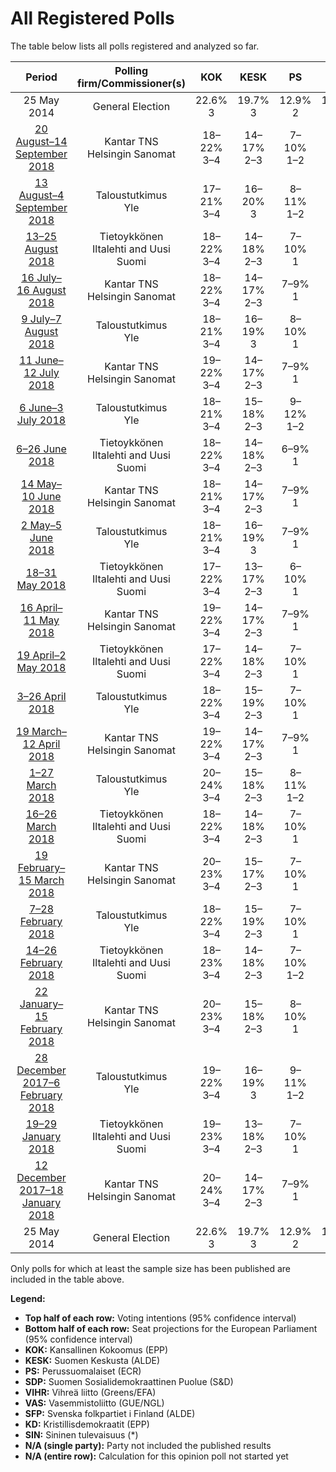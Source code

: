 # All Registered Polls

The table below lists all polls registered and analyzed so far.

| Period     | Polling firm/Commissioner(s) | KOK | KESK | PS | SDP | VIHR | VAS | SFP | KD | SIN |
|:----------:|:----------------------------:|:--:|:--:|:--:|:--:|:--:|:--:|:--:|:--:|:--:|
| 25 May 2014 | General Election | 22.6% <br> 3 | 19.7% <br> 3 | 12.9% <br> 2 | 12.3% <br> 2 | 9.3% <br> 1 | 9.3% <br> 1 | 6.8% <br> 1 | 5.2% <br> 0 | 0.0% <br> 0 |
| [20 August–14 September 2018](2018-09-14-KantarTNS.html) | Kantar TNS <br> Helsingin Sanomat | 18–22% <br> 3–4 | 14–17% <br> 2–3 | 7–10% <br> 1–2 | 19–23% <br> 3–4 | 11–15% <br> 2 | 8–11% <br> 1–2 | 4–6% <br> 0–1 | 3–5% <br> 0 | 1–2% <br> 0 |
| [13 August–4 September 2018](2018-09-04-Taloustutkimus.html) | Taloustutkimus <br> Yle | 17–21% <br> 3–4 | 16–20% <br> 3 | 8–11% <br> 1–2 | 18–22% <br> 3–4 | 11–14% <br> 2 | 8–11% <br> 1–2 | 3–5% <br> 0–1 | 3–5% <br> 0 | 1–2% <br> 0 |
| [13–25 August 2018](2018-08-25-Tietoykkönen.html) | Tietoykkönen <br> Iltalehti and Uusi Suomi | 18–22% <br> 3–4 | 14–18% <br> 2–3 | 7–10% <br> 1 | 20–24% <br> 3–4 | 11–15% <br> 2 | 8–11% <br> 1–2 | 3–6% <br> 0–1 | 3–5% <br> 0 | 1–3% <br> 0 |
| [16 July–16 August 2018](2018-08-16-KantarTNS.html) | Kantar TNS <br> Helsingin Sanomat | 18–22% <br> 3–4 | 14–17% <br> 2–3 | 7–9% <br> 1 | 20–24% <br> 3–4 | 12–15% <br> 2–3 | 8–11% <br> 1–2 | 3–5% <br> 0–1 | 3–5% <br> 0–1 | 1–2% <br> 0 |
| [9 July–7 August 2018](2018-08-07-Taloustutkimus.html) | Taloustutkimus <br> Yle | 18–21% <br> 3–4 | 16–19% <br> 3 | 8–10% <br> 1 | 20–23% <br> 3–4 | 12–15% <br> 2 | 7–9% <br> 1 | 4–5% <br> 0 | 3–5% <br> 0 | 1% <br> 0 |
| [11 June–12 July 2018](2018-07-12-KantarTNS.html) | Kantar TNS <br> Helsingin Sanomat | 19–22% <br> 3–4 | 14–17% <br> 2–3 | 7–9% <br> 1 | 21–24% <br> 3–4 | 12–15% <br> 2 | 9–11% <br> 1–2 | 4–5% <br> 0–1 | 3–5% <br> 0 | 1–2% <br> 0 |
| [6 June–3 July 2018](2018-07-03-Taloustutkimus.html) | Taloustutkimus <br> Yle | 18–21% <br> 3–4 | 15–18% <br> 2–3 | 9–12% <br> 1–2 | 19–22% <br> 3–4 | 13–15% <br> 2–3 | 8–10% <br> 1 | 3–4% <br> 0 | 3–4% <br> 0 | 1–2% <br> 0 |
| [6–26 June 2018](2018-06-26-Tietoykkönen.html) | Tietoykkönen <br> Iltalehti and Uusi Suomi | 18–22% <br> 3–4 | 14–18% <br> 2–3 | 6–9% <br> 1 | 18–23% <br> 3–4 | 12–16% <br> 2–3 | 8–11% <br> 1–2 | 4–6% <br> 0–1 | 3–5% <br> 0–1 | 2–4% <br> 0 |
| [14 May–10 June 2018](2018-06-10-KantarTNS.html) | Kantar TNS <br> Helsingin Sanomat | 18–21% <br> 3–4 | 14–17% <br> 2–3 | 7–9% <br> 1 | 20–23% <br> 3–4 | 12–15% <br> 2 | 8–10% <br> 1–2 | 4–5% <br> 0–1 | 3–5% <br> 0 | 1–2% <br> 0 |
| [2 May–5 June 2018](2018-06-05-Taloustutkimus.html) | Taloustutkimus <br> Yle | 18–21% <br> 3–4 | 16–19% <br> 3 | 7–9% <br> 1 | 19–21% <br> 3–4 | 13–16% <br> 2–3 | 8–10% <br> 1 | 3–5% <br> 0 | 3–4% <br> 0 | 1–2% <br> 0 |
| [18–31 May 2018](2018-05-31-Tietoykkönen.html) | Tietoykkönen <br> Iltalehti and Uusi Suomi | 17–22% <br> 3–4 | 13–17% <br> 2–3 | 6–10% <br> 1 | 19–24% <br> 3–4 | 11–15% <br> 2–3 | 7–11% <br> 1–2 | 4–6% <br> 0–1 | 3–6% <br> 0–1 | 2–4% <br> 0 |
| [16 April–11 May 2018](2018-05-11-KantarTNS.html) | Kantar TNS <br> Helsingin Sanomat | 19–22% <br> 3–4 | 14–17% <br> 2–3 | 7–9% <br> 1 | 20–23% <br> 3–4 | 13–16% <br> 2–3 | 8–10% <br> 1 | 4–5% <br> 0–1 | 3–5% <br> 0 | 1–2% <br> 0 |
| [19 April–2 May 2018](2018-05-02-Tietoykkönen.html) | Tietoykkönen <br> Iltalehti and Uusi Suomi | 17–22% <br> 3–4 | 14–18% <br> 2–3 | 7–10% <br> 1 | 19–24% <br> 3–4 | 11–15% <br> 2–3 | 7–10% <br> 1–2 | 3–6% <br> 0–1 | 3–5% <br> 0–1 | 1–3% <br> 0 |
| [3–26 April 2018](2018-04-26-Taloustutkimus.html) | Taloustutkimus <br> Yle | 18–22% <br> 3–4 | 15–19% <br> 2–3 | 7–10% <br> 1 | 18–22% <br> 3–4 | 13–17% <br> 2–3 | 8–11% <br> 1–2 | 3–5% <br> 0 | 3–4% <br> 0 | 1–2% <br> 0 |
| [19 March–12 April 2018](2018-04-12-KantarTNS.html) | Kantar TNS <br> Helsingin Sanomat | 19–22% <br> 3–4 | 14–17% <br> 2–3 | 7–9% <br> 1 | 20–23% <br> 3–4 | 13–15% <br> 2 | 8–10% <br> 1 | 3–5% <br> 0 | 3–4% <br> 0 | 1–2% <br> 0 |
| [1–27 March 2018](2018-03-27-Taloustutkimus.html) | Taloustutkimus <br> Yle | 20–24% <br> 3–4 | 15–18% <br> 2–3 | 8–11% <br> 1–2 | 18–22% <br> 3–4 | 13–16% <br> 2–3 | 8–10% <br> 1–2 | 3–5% <br> 0 | 3–4% <br> 0 | 1–2% <br> 0 |
| [16–26 March 2018](2018-03-26-Tietoykkönen.html) | Tietoykkönen <br> Iltalehti and Uusi Suomi | 18–22% <br> 3–4 | 14–18% <br> 2–3 | 7–10% <br> 1 | 19–23% <br> 3–4 | 11–15% <br> 2–3 | 7–10% <br> 1–2 | 3–6% <br> 0–1 | 3–5% <br> 0–1 | 1–3% <br> 0 |
| [19 February–15 March 2018](2018-03-15-KantarTNS.html) | Kantar TNS <br> Helsingin Sanomat | 20–23% <br> 3–4 | 15–17% <br> 2–3 | 7–10% <br> 1 | 19–22% <br> 3–4 | 13–16% <br> 2–3 | 7–10% <br> 1 | 3–5% <br> 0 | 3–4% <br> 0 | 1–2% <br> 0 |
| [7–28 February 2018](2018-02-28-Taloustutkimus.html) | Taloustutkimus <br> Yle | 18–22% <br> 3–4 | 15–19% <br> 2–3 | 7–10% <br> 1 | 19–23% <br> 3–4 | 13–16% <br> 2–3 | 8–10% <br> 1–2 | 2–4% <br> 0 | 3–4% <br> 0 | 1–2% <br> 0 |
| [14–26 February 2018](2018-02-26-Tietoykkönen.html) | Tietoykkönen <br> Iltalehti and Uusi Suomi | 18–23% <br> 3–4 | 14–18% <br> 2–3 | 7–10% <br> 1–2 | 17–22% <br> 3–4 | 12–16% <br> 2–3 | 7–11% <br> 1–2 | 4–6% <br> 0–1 | 3–5% <br> 0–1 | 2–3% <br> 0 |
| [22 January–15 February 2018](2018-02-15-KantarTNS.html) | Kantar TNS <br> Helsingin Sanomat | 20–23% <br> 3–4 | 15–18% <br> 2–3 | 8–10% <br> 1 | 17–21% <br> 3–4 | 13–16% <br> 2–3 | 8–10% <br> 1–2 | 3–5% <br> 0 | 3–4% <br> 0 | 1–2% <br> 0 |
| [28 December 2017–6 February 2018](2018-02-06-Taloustutkimus.html) | Taloustutkimus <br> Yle | 19–22% <br> 3–4 | 16–19% <br> 3 | 9–11% <br> 1–2 | 17–20% <br> 3 | 13–15% <br> 2–3 | 7–9% <br> 1 | 4–5% <br> 0–1 | 3–4% <br> 0 | 1–2% <br> 0 |
| [19–29 January 2018](2018-01-29-Tietoykkönen.html) | Tietoykkönen <br> Iltalehti and Uusi Suomi | 19–23% <br> 3–4 | 13–18% <br> 2–3 | 7–10% <br> 1 | 17–22% <br> 3–4 | 13–17% <br> 2–3 | 7–10% <br> 1–2 | 4–6% <br> 0–1 | 3–5% <br> 0–1 | 2–4% <br> 0 |
| [12 December 2017–18 January 2018](2018-01-18-KantarTNS.html) | Kantar TNS <br> Helsingin Sanomat | 20–24% <br> 3–4 | 14–17% <br> 2–3 | 7–9% <br> 1 | 17–21% <br> 3–4 | 14–17% <br> 2–3 | 8–10% <br> 1 | 4–5% <br> 0–1 | 3–4% <br> 0 | 1–2% <br> 0 |
| 25 May 2014 | General Election | 22.6% <br> 3 | 19.7% <br> 3 | 12.9% <br> 2 | 12.3% <br> 2 | 9.3% <br> 1 | 9.3% <br> 1 | 6.8% <br> 1 | 5.2% <br> 0 | 0.0% <br> 0 |

Only polls for which at least the sample size has been published are included in the table above.

**Legend:**
+ **Top half of each row:** Voting intentions (95% confidence interval)
+ **Bottom half of each row:** Seat projections for the European Parliament (95% confidence interval)
+ **KOK:** Kansallinen Kokoomus (EPP)
+ **KESK:** Suomen Keskusta (ALDE)
+ **PS:** Perussuomalaiset (ECR)
+ **SDP:** Suomen Sosialidemokraattinen Puolue (S&D)
+ **VIHR:** Vihreä liitto (Greens/EFA)
+ **VAS:** Vasemmistoliitto (GUE/NGL)
+ **SFP:** Svenska folkpartiet i Finland (ALDE)
+ **KD:** Kristillisdemokraatit (EPP)
+ **SIN:** Sininen tulevaisuus (*)
+ **N/A (single party):** Party not included the published results
+ **N/A (entire row):** Calculation for this opinion poll not started yet

